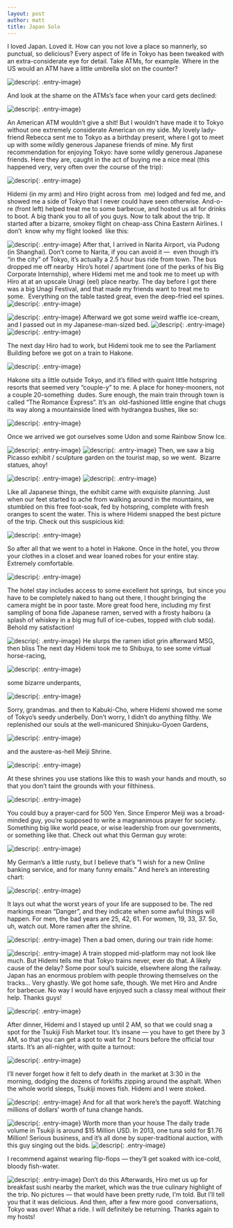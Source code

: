 ```yaml
---
layout: post
author: matt
title: Japan Solo
---
```



I loved Japan. Loved it. How can you not love a place so mannerly, so punctual, so delicious? Every aspect of life in Tokyo has been tweaked with an extra-considerate eye for detail.
Take ATMs, for example. Where in the US would an ATM have a little umbrella slot on the counter?

![descrip](/assets/images/travel-pics/Japan-first/JapanSolo-pic1.jpg){: .entry-image}

And look at the shame on the ATMs’s face when your card gets declined:

![descrip](/assets/images/travel-pics/Japan-first/JapanSolo-pic2.jpg){: .entry-image}

An American ATM wouldn’t give a shit!
But I wouldn’t have made it to Tokyo without one extremely considerate American on my side.
My lovely lady-friend Rebecca sent me to Tokyo as a birthday present, where I got to meet up with some wildly generous Japanese friends of mine. My first recommendation for enjoying Tokyo: have some wildly generous Japanese friends. Here they are, caught in the act of buying me a nice meal (this happened very, very often over the course of the trip):

![descrip](/assets/images/travel-pics/Japan-first/JapanSolo-pic3.jpg){: .entry-image}

Hidemi (in my arm) and Hiro (right across from  me) lodged and fed me, and showed me a side of Tokyo that I never could have seen otherwise. And-o-re (front left) helped treat me to some barbecue, and hosted us all for drinks to boot. A big thank you to all of you guys.
Now to talk about the trip. It started after a bizarre, smokey flight on cheap-ass China Eastern Airlines. I don’t  know why my flight looked  like this:

![descrip](/assets/images/travel-pics/Japan-first/JapanSolo-pic4.jpg){: .entry-image}
After that, I arrived in Narita Airport, via Pudong (in Shanghai). Don’t come to Narita, if you can avoid it —  even though it’s “in the city” of Tokyo, it’s actually a 2.5 hour bus ride from town.
The bus dropped me off nearby  Hiro’s hotel / apartment (one of the perks of his Big Corporate Internship), where Hidemi met me and took me to meet up with Hiro at at an upscale Unagi (eel) place nearby.
The day before I got there was a big Unagi Festival, and that made my friends want to treat me to some.  Everything on the table tasted great, even the deep-fried eel spines.
![descrip](/assets/images/travel-pics/Japan-first/JapanSolo-pic5.jpg){: .entry-image}

![descrip](/assets/images/travel-pics/Japan-first/JapanSolo-pic6.jpg){: .entry-image}
Afterward we got some weird waffle ice-cream, and I passed out in my Japanese-man-sized bed.
![descrip](/assets/images/travel-pics/Japan-first/JapanSolo-pic7.jpg){: .entry-image}
![descrip](/assets/images/travel-pics/Japan-first/JapanSolo-pic8.jpg){: .entry-image}


The next day Hiro had to work, but Hidemi took me to see the Parliament Building before we got on a train to Hakone.

![descrip](/assets/images/travel-pics/Japan-first/JapanSolo-pic9.jpg){: .entry-image}

Hakone sits a little outside Tokyo, and it’s filled with quaint little hotspring resorts that seemed very “couple-y” to me. A place for honey-mooners, not a couple 20-something  dudes.
Sure enough, the main train through town is called “The Romance Express”. It’s an  old-fashioned little engine that chugs its way along a mountainside lined with hydrangea bushes, like so:

![descrip](/assets/images/travel-pics/Japan-first/JapanSolo-pic10.jpg){: .entry-image}

Once we arrived we got ourselves some Udon and some Rainbow Snow Ice.

![descrip](/assets/images/travel-pics/Japan-first/JapanSolo-pic11.jpg){: .entry-image}
![descrip](/assets/images/travel-pics/Japan-first/JapanSolo-pic12.jpg){: .entry-image}
Then, we saw a big Picasso exhibit / sculpture garden on the tourist map, so we went.  Bizarre statues, ahoy!

![descrip](/assets/images/travel-pics/Japan-first/JapanSolo-pic13.jpg){: .entry-image}
![descrip](/assets/images/travel-pics/Japan-first/JapanSolo-pic14.jpg){: .entry-image}

Like all Japanese things, the exhibit came with exquisite planning. Just when our feet started to ache from walking around in the mountains, we stumbled on this free foot-soak, fed by hotspring, complete with fresh oranges to scent the water. This is where Hidemi snapped the best picture of the trip. Check out this suspicious kid:

![descrip](/assets/images/travel-pics/Japan-first/JapanSolo-pic15.jpg){: .entry-image}

So after all that we went to a hotel in Hakone. Once in the hotel, you throw your clothes in a closet and wear loaned robes for your entire stay. Extremely comfortable.

![descrip](/assets/images/travel-pics/Japan-first/JapanSolo-pic16.jpg){: .entry-image}

The hotel stay includes access to some excellent hot springs,  but since you have to be completely naked to hang out there, I thought bringing the camera might be in poor taste.
More great food here, including my first sampling of bona fide Japanese ramen, served with a frosty haiboru (a splash of whiskey in a big mug full of ice-cubes, topped with club soda). Behold my satisfaction!

![descrip](/assets/images/travel-pics/Japan-first/JapanSolo-pic17.jpg){: .entry-image}
He slurps the ramen
idiot grin afterward
MSG, then bliss
The next day Hidemi took me to Shibuya, to see some virtual horse-racing,

![descrip](/assets/images/travel-pics/Japan-first/JapanSolo-pic18.jpg){: .entry-image}

some bizarre underpants,

![descrip](/assets/images/travel-pics/Japan-first/JapanSolo-pic19.jpg){: .entry-image}

Sorry, grandmas.
and then to Kabuki-Cho, where Hidemi showed me some of Tokyo’s seedy underbelly.
Don’t worry, I didn’t do anything filthy.
We replenished our souls at the well-manicured Shinjuku-Gyoen Gardens,

![descrip](/assets/images/travel-pics/Japan-first/JapanSolo-pic20.jpg){: .entry-image}

and the austere-as-hell Meiji Shrine.

![descrip](/assets/images/travel-pics/Japan-first/JapanSolo-pic21.jpg){: .entry-image}

At these shrines you use stations like this to wash your hands and mouth, so that you don’t taint the grounds with your filthiness.

![descrip](/assets/images/travel-pics/Japan-first/JapanSolo-pic22.jpg){: .entry-image}

You could buy a prayer-card for 500 Yen. Since Emperor Meiji was a broad-minded guy, you’re supposed to write a magnanimous prayer for society. Something big like world peace, or wise leadership from our governments, or something like that. Check out what this German guy wrote:

![descrip](/assets/images/travel-pics/Japan-first/JapanSolo-pic23.jpg){: .entry-image}

My German’s a little rusty, but I believe that’s “I wish for a new Online banking service, and for many funny emails.”
And here’s an interesting chart:

![descrip](/assets/images/travel-pics/Japan-first/JapanSolo-pic24.jpg){: .entry-image}

It lays out what the worst years of your life are supposed to be. The red markings mean “Danger”, and they indicate when some awful things will happen. For men, the bad years are 25, 42, 61. For women, 19, 33, 37. So, uh, watch out.
More ramen after the shrine.

![descrip](/assets/images/travel-pics/Japan-first/JapanSolo-pic25.jpg){: .entry-image}
Then a bad omen, during our train ride home:

![descrip](/assets/images/travel-pics/Japan-first/JapanSolo-pic26.jpg){: .entry-image}
A train stopped mid-platform may not look like much. But Hidemi tells me that Tokyo trains never, ever do that. A likely cause of the delay? Some poor soul’s suicide, elsewhere along the railway. Japan has an enormous problem with people throwing themselves on the tracks… Very ghastly.
We got home safe, though. We met Hiro and Andre for barbecue. No way I would have enjoyed such a classy meal without their help. Thanks guys!

![descrip](/assets/images/travel-pics/Japan-first/JapanSolo-pic27.jpg){: .entry-image}

After dinner, Hidemi and I stayed up until 2 AM, so that we could snag a spot for the Tsukiji Fish Market tour. It’s insane — you have to get there by 3 AM, so that you can get a spot to wait for 2 hours before the official tour starts.
It’s an all-nighter, with quite a turnout:

![descrip](/assets/images/travel-pics/Japan-first/JapanSolo-pic28.jpg){: .entry-image}

I’ll never forget how it felt to defy death in  the market at 3:30 in the morning, dodging the dozens of forklifts zipping around the asphalt. When the whole world sleeps, Tsukiji moves fish. Hidemi and I were stoked.

![descrip](/assets/images/travel-pics/Japan-first/JapanSolo-pic29.jpg){: .entry-image}
And for all that work here’s the payoff. Watching millions of dollars’ worth of tuna change hands.

![descrip](/assets/images/travel-pics/Japan-first/JapanSolo-pic30.jpg){: .entry-image}
Worth more than your house
The daily trade volume in Tsukiji is around $15 Million USD. In 2013, one tuna sold for $1.76 Million! Serious business, and it’s all done by super-traditional auction, with this guy singing out the bids.
![descrip](/assets/images/travel-pics/Japan-first/JapanSolo-pic31.jpg){: .entry-image}

I recommend against wearing flip-flops — they’ll get soaked with ice-cold, bloody fish-water.

![descrip](/assets/images/travel-pics/Japan-first/JapanSolo-pic32.jpg){: .entry-image}
Don’t do this
Afterwards, Hiro met us up for breakfast sushi nearby the market, which was the true culinary highlight of the trip. No pictures — that would have been pretty rude, I’m told. But I’ll tell you that it was delicious.
And then, after a few more good  conversations, Tokyo was over! What a ride. I will definitely be returning.
Thanks again to my hosts!

